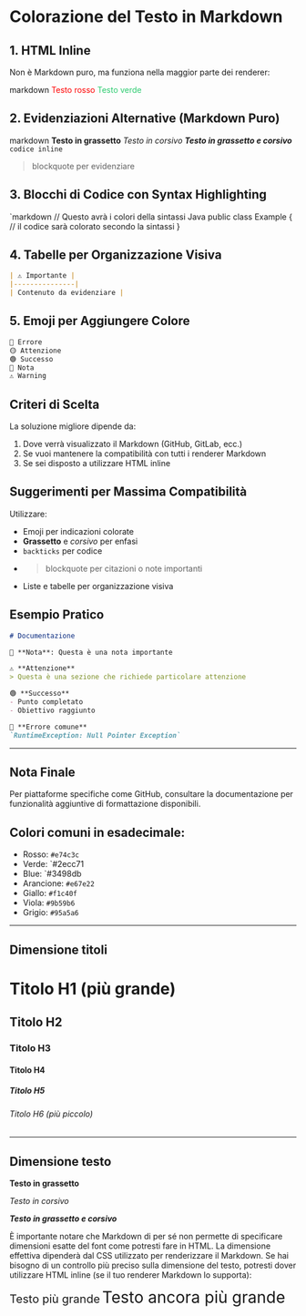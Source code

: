 # Colorazione del Testo in Markdown

## 1. HTML Inline
Non è Markdown puro, ma funziona nella maggior parte dei renderer:

markdown <span style="color:red">Testo rosso</span> <span style="color:#2ecc71">Testo verde</span>


## 2. Evidenziazioni Alternative (Markdown Puro)

markdown **Testo in grassetto** _Testo in corsivo_ _**Testo in grassetto e corsivo**_ `codice inline`

> blockquote per evidenziare


## 3. Blocchi di Codice con Syntax Highlighting

`markdown
// Questo avrà i colori della sintassi Java
public class Example {
// il codice sarà colorato secondo la sintassi
}



## 4. Tabelle per Organizzazione Visiva
```markdown
| ⚠️ Importante | 
|---------------|
| Contenuto da evidenziare |
```

## 5. Emoji per Aggiungere Colore
```markdown
🔴 Errore
🟡 Attenzione
🟢 Successo
📘 Nota
⚠️ Warning
```

## Criteri di Scelta

La soluzione migliore dipende da:
1. Dove verrà visualizzato il Markdown (GitHub, GitLab, ecc.)
2. Se vuoi mantenere la compatibilità con tutti i renderer Markdown
3. Se sei disposto a utilizzare HTML inline

## Suggerimenti per Massima Compatibilità

Utilizzare:
- Emoji per indicazioni colorate
- **Grassetto** e *corsivo* per enfasi
- `backticks` per codice
- > blockquote per citazioni o note importanti
- Liste e tabelle per organizzazione visiva

## Esempio Pratico
```markdown
# Documentazione

📘 **Nota**: Questa è una nota importante

⚠️ **Attenzione**
> Questa è una sezione che richiede particolare attenzione

🟢 **Successo**
- Punto completato
- Obiettivo raggiunto

🔴 **Errore comune**
`RuntimeException: Null Pointer Exception`
```

***

## Nota Finale
Per piattaforme specifiche come GitHub, consultare la documentazione per funzionalità aggiuntive di formattazione disponibili.

## Colori comuni in esadecimale:
- Rosso: `#e74c3c`
- Verde: `#2ecc71
- Blue: `#3498db
- Arancione: `#e67e22`
- Giallo: `#f1c40f`
- Viola: `#9b59b6`
- Grigio: `#95a5a6`

***

## Dimensione titoli
# Titolo H1 (più grande)
## Titolo H2
### Titolo H3
#### Titolo H4
##### Titolo H5
###### Titolo H6 (più piccolo)

***

## Dimensione testo

**Testo in grassetto**

*Testo in corsivo*

***Testo in grassetto e corsivo***

È importante notare che Markdown di per sé non permette di specificare dimensioni esatte del font come potresti fare in HTML. La dimensione effettiva dipenderà dal CSS utilizzato per renderizzare il Markdown.
Se hai bisogno di un controllo più preciso sulla dimensione del testo, potresti dover utilizzare HTML inline (se il tuo renderer Markdown lo supporta):

<span style="font-size: 20px">Testo più grande</span>
<span style="font-size: 2em">Testo ancora più grande</span>